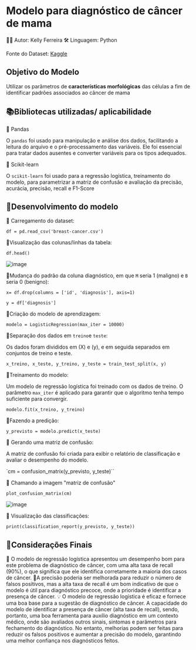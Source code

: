 # Modelo para diagnóstico de câncer de mama

👩‍💻 Autor: Kelly Ferreira
🛠️ Linguagem: Python

Fonte do Dataset: [Kaggle](https://www.kaggle.com/datasets/yasserh/breast-cancer-dataset?resource=download)

## Objetivo do Modelo

Utilizar os parâmetros de **características morfológicas** das células a fim de identificar padrões associados ao câncer de mama

## 📚Bibliotecas utilizadas/ aplicabilidade

🔹 Pandas

O `pandas` foi usado para manipulação e análise dos dados, facilitando a leitura do arquivo e o pré-processamento das variáveis. Ele foi essencial para tratar dados ausentes e converter variáveis para os tipos adequados.

🔹 Scikit-learn

O `scikit-learn` foi usado para a regressão logística, treinamento do modelo, para parametrizar a matriz de confusão e avaliação da precisão, acurácia, precisão, recall e F1-Score

## 🧮Desenvolvimento do modelo

🔹 Carregamento do dataset:

`df = pd.read_csv('breast-cancer.csv')`

🔹Visualização das colunas/linhas da tabela:

`df.head()`

![image](https://github.com/user-attachments/assets/c5194b00-eb19-441c-91b6-9b06411308a2)

🔹Mudança do padrão da coluna diagnóstico, em que `M` seria 1 (maligno) e `B` seria 0 (benigno):

`x= df.drop(columns = ['id', 'diagnosis'], axis=1)`

`y = df['diagnosis']`

🔹Criação do modelo de aprendizagem:

`modelo = LogisticRegression(max_iter = 10000)`

🔹Separação dos dados em `treino`e `teste`:

Os dados foram divididos em  (X) e  (y), e em seguida separados em conjuntos de treino e teste.

`x_treino, x_teste, y_treino, y_teste = train_test_split(x, y)`

🔹Treinamento do modelo:

Um modelo de regressão logística foi treinado com os dados de treino. O parâmetro `max_iter` é aplicado para garantir que o algoritmo tenha tempo suficiente para convergir.

`modelo.fit(x_treino, y_treino)`

🔹Fazendo a predição:

`y_previsto = modelo.predict(x_teste)`

🔹 Gerando uma matriz de confusão: 

A matriz de confusão foi criada para exibir o relatório de classificação  e avaliar o desempenho do modelo.

`cm = confusion_matrix(y_previsto, y_teste)`` 

🔹 Chamando a imagem "matriz de confusão"

`plot_confusion_matrix(cm)`

![image](https://github.com/user-attachments/assets/56160aaf-854c-490e-912d-c276c47f7fcf)

🔹 Visualização das classificações: 

`print(classification_report(y_previsto, y_teste))`

##  📝Considerações Finais

🔹 O modelo de regressão logística apresentou um desempenho bom para este problema de diagnóstico de câncer, com uma alta taxa de recall (90%), o que significa que ele identifica corretamente a maioria dos casos de câncer. 
🔹A precisão poderia ser melhorada para reduzir o número de falsos positivos, mas a alta taxa de recall é um bom indicativo de que o modelo é útil para diagnóstico precoce, onde a prioridade é identificar a presença de câncer.
💡 O modelo de regressão logística é eficaz e fornece uma boa base para a sugestão de diagnóstico de câncer. A capacidade do modelo de identificar a presença de câncer (alta taxa de recall), sendo, portanto, uma boa ferramenta para auxílio diagnóstico em um contexto médico, onde são avaliados outros sinais, sintomas e parâmetros para fechamento do diagnóstico. No entanto, melhorias podem ser feitas para reduzir os falsos positivos e aumentar a precisão do modelo, garantindo uma melhor confiança nos diagnósticos feitos.











